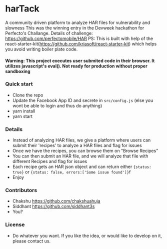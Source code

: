 # harTack #

A community driven platform to analyze HAR files for vulnerability and slowness
This was the winning entry in the Devweek hackathon for Perfecto's Challange.
Details of challenge: https://github.com/perfectomobile/HAR
PS: This is built with help of the react-starter-kit(https://github.com/kriasoft/react-starter-kit) which helps you avoid writing boiler plate code. 
#### Warning: This project executes user submited code in their browser. It utilizes javascript's eval(). Not ready for production without proper sandboxing


### Quick start ###

* Clone the repo
* Update the Facebook App ID and secrete in `src/config.js` (else you wont be able to login and thus do anything)
* yarn install
* yarn start

### Details
* Instead of analyzing HAR files, we give a platform where users can submit their 'recipes' to analyze a HAR files and flag for issues
* Once we have the recipes, you can browse them on "Browse Recipes"
* You can then submit an HAR file, and we will analyze that file with different Recipes and flag for issues
* Each recipe gets an HAR json object and can return either `{status: true}` or `{status: false, errors:['Some issue found']}`f
* Enjoy

### Contributors ###
* Chakshu https://github.com/chakshuahuja
* Siddhant https://github.com/siddhant3s
* You?

### License ###
* Do whatever you want. If you like the idea, or would like to develop on it, please contact us.
